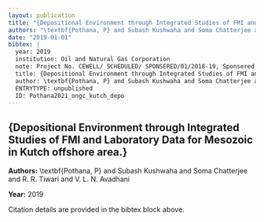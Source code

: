 ```yaml
---
layout: publication
title: "{Depositional Environment through Integrated Studies of FMI and Laboratory Data for Mesozoic in Kutch offshore area.}"
authors: "\textbf{Pothana, P} and Subash Kushwaha and Soma Chatterjee and R. R. Tiwari and V. L. N. Avadhani"
date: "2019-01-01"
bibtex: |
  year: 2019
  institution: Oil and Natural Gas Corporation
  note: Project No. CEWELL/ SCHEDULED/ SPONSERED/01/2018-19, Sponsered by Western Offshore Basin
  title: {Depositional Environment through Integrated Studies of FMI and Laboratory Data for Mesozoic in Kutch offshore area.}
  author: \textbf{Pothana, P} and Subash Kushwaha and Soma Chatterjee and R. R. Tiwari and V. L. N. Avadhani
  ENTRYTYPE: unpublished
  ID: Pothana2021_ongc_kutch_depo
---
```


## {Depositional Environment through Integrated Studies of FMI and Laboratory Data for Mesozoic in Kutch offshore area.}

**Authors:** \textbf{Pothana, P} and Subash Kushwaha and Soma Chatterjee and R. R. Tiwari and V. L. N. Avadhani

**Year:** 2019

Citation details are provided in the bibtex block above.
